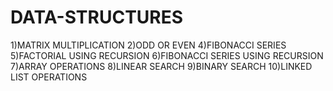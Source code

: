 # DATA-STRUCTURES
1)MATRIX MULTIPLICATION
2)ODD OR EVEN
4)FIBONACCI SERIES
5)FACTORIAL USING RECURSION
6)FIBONACCI SERIES USING RECURSION
7)ARRAY OPERATIONS
8)LINEAR SEARCH
9)BINARY SEARCH
10)LINKED LIST OPERATIONS
